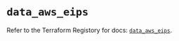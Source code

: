 # `data_aws_eips`

Refer to the Terraform Registory for docs: [`data_aws_eips`](https://registry.terraform.io/providers/hashicorp/aws/5.11.0/docs/data-sources/eips).
